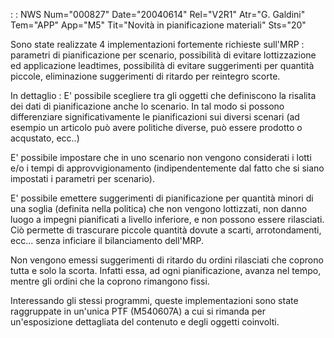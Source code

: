 :  : NWS Num="000827" Date="20040614" Rel="V2R1" Atr="G. Galdini" Tem="APP" App="M5" Tit="Novità in pianificazione materiali" Sts="20"

Sono state realizzate 4 implementazioni fortemente richieste sull'MRP  :  parametri di pianificazione
per scenario, possibilità di evitare lottizzazione ed applicazione leadtimes, possibilità di evitare
suggerimenti per quantità piccole, eliminazione suggerimenti di ritardo per reintegro scorte.

In dettaglio : 
E' possibile scegliere tra gli oggetti che definiscono la risalita dei dati di pianificazione anche
lo scenario. In tal modo si possono differenziare significativamente le pianificazioni sui diversi
scenari (ad esempio un articolo può avere politiche diverse, può essere prodotto o acqustato, ecc..)

E' possibile impostare che in uno scenario non vengono considerati i lotti e/o i tempi di approvvigionamento (indipendentemente dal fatto che si siano impostati i parametri per scenario).

E' possibile emettere suggerimenti di pianificazione per quantità minori di una soglia (definita nella politica) che non vengono lottizzati, non danno luogo a impegni pianificati a livello inferiore, e non possono essere rilasciati.
Ciò permette di trascurare piccole quantità dovute a scarti, arrotondamenti, ecc... senza inficiare
il bilanciamento dell'MRP.

Non vengono emessi suggerimenti di ritardo du ordini rilasciati che coprono tutta e solo la scorta.
Infatti essa, ad ogni pianificazione, avanza nel tempo, mentre gli ordini che la coprono rimangono
fissi.

Interessando gli stessi programmi, queste implementazioni sono
state raggruppate in un'unica PTF (M540607A) a cui si rimanda per un'esposizione dettagliata del contenuto e degli oggetti coinvolti.
